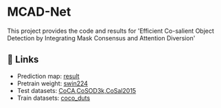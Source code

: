 # MCAD-Net

This project provides the code and results for 'Efficient Co-salient Object Detection by Integrating Mask Consensus and Attention Diversion'

## 🔗 Links
- Prediction map: [result](https://pan.baidu.com/s/1aopiSbXygq5XapcFitVBrA?pwd=3q7c)
- Pretrain weight: [swin224](https://pan.baidu.com/s/1aopiSbXygq5XapcFitVBrA?pwd=3q7c)
- Test datasets: [CoCA,CoSOD3k,CoSal2015](https://github.com/ZhengPeng7/MCCL)
- Train datasets: [coco_duts](https://pan.baidu.com/s/1BYO5WADwvSFoiSYQ1LteFg?pwd=tj3v)
